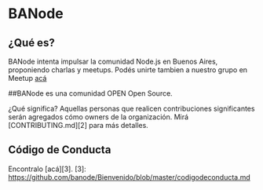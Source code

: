 # BANode

## ¿Qué es?

BANode intenta impulsar la comunidad Node.js en Buenos Aires, proponiendo charlas y meetups. Podés unirte tambien a nuestro grupo en Meetup [acá][1]

##BANode es una comunidad OPEN Open Source. 

¿Qué significa? Aquellas personas que realicen contribuciones significantes serán agregados cómo owners de la organización. Mirá [CONTRIBUTING.md][2] para más detalles.

## Código de Conducta
Encontralo [acá][3].
[3]: https://github.com/banode/Bienvenido/blob/master/codigodeconducta.md


[1]: http://www.meetup.com/BANode-Meetup/
